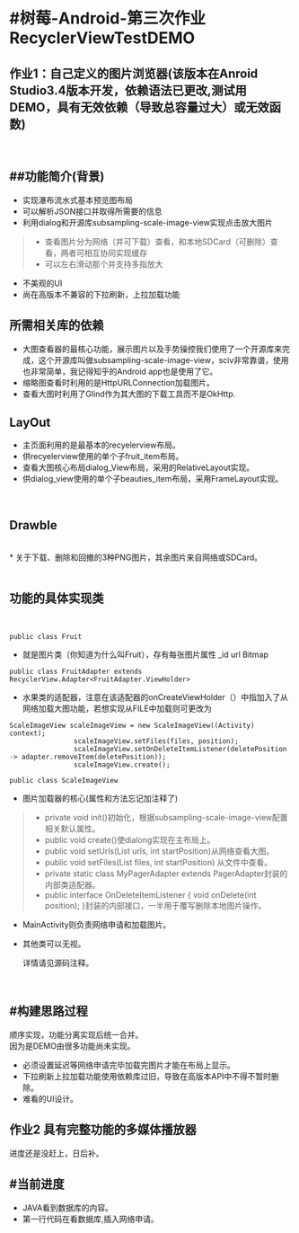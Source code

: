 
#树莓-Android-第三次作业RecyclerViewTestDEMO
=====================
作业1：自己定义的图片浏览器(该版本在Anroid Studio3.4版本开发，依赖语法已更改,测试用DEMO，具有无效依赖（导致总容量过大）或无效函数)
-------------------------
<br>

##功能简介(背景)
---------

* 实现瀑布流水式基本预览图布局<br>
* 可以解析JSON接口并取得所需要的信息<br>
* 利用dialog和开源库subsampling-scale-image-view实现点击放大图片<br>


>* 查看图片分为网络（并可下载）查看，和本地SDCard（可删除）查看，两者可相互协同实现缓存<br>
>* 可以左右滑动那个并支持多指放大<br>

* 不美观的UI<br>
* 尚在高版本不兼容的下拉刷新，上拉加载功能<br>


所需相关库的依赖
--------

* 大图查看器的最核心功能，展示图片以及手势操控我们使用了一个开源库来完成，这个开源库叫做subsampling-scale-image-view，sciv非常靠谱，使用也非常简单，我记得知乎的Android app也是使用了它。<br>
* 缩略图查看时利用的是HttpURLConnection加载图片。<br>
* 查看大图时利用了Glind作为其大图的下载工具而不是OkHttp.<br>

LayOut
-------

* 主页面利用的是最基本的recyelerview布局。<br>
* 供recyelerview使用的单个子fruit_item布局。<br>
* 查看大图核心布局dialog_View布局，采用的RelativeLayout实现。<br>
* 供dialog_view使用的单个子beauties_item布局，采用FrameLayout实现。<br>

<br>

Drawble
--------

<br>
* 关于下载、删除和回撤的3种PNG图片，其余图片来自网络或SDCard。<br>
<br>

功能的具体实现类
--------

<br>

```
public class Fruit
```
* 就是图片类（你知道为什么叫Fruit），存有每张图片属性 _id url Bitmap<br>
```
public class FruitAdapter extends RecyclerView.Adapter<FruitAdapter.ViewHolder>
```
* 水果类的适配器，注意在该适配器的onCreateViewHolder（）中指加入了从网络加载大图功能，若想实现从FILE中加载则可更改为<br>
```
ScaleImageView scaleImageView = new ScaleImageView((Activity) context);
                scaleImageView.setFiles(files, position);
                scaleImageView.setOnDeleteItemListener(deletePosition -> adapter.removeItem(deletePosition));
                scaleImageView.create();
```
```
public class ScaleImageView
```
* 图片加载器的核心(属性和方法忘记加注释了)<br>
>* private void init()初始化，根据subsampling-scale-image-view配置相关默认属性。<br>
>* public void create()使dialong实现在主布局上。<br>
>* public void setUrls(List<String> urls, int startPosition)从网络查看大图。<br>
>* public void setFiles(List<File> files, int startPosition) 从文件中查看。<br>
>* private static class MyPagerAdapter extends PagerAdapter封装的内部类适配器。<br>
>* public interface OnDeleteItemListener {
        void onDelete(int position);
    }封装的内部接口，一半用于覆写删除本地图片操作。<br>
* MainActivity则负责网络申请和加载图片。<br>
* 其他类可以无视。<br>
  
  详情请见源码注释。<br>
<br>
  


#构建思路过程
--------
顺序实现，功能分离实现后统一合并。<br>
因为是DEMO由很多功能尚未实现。<br>
* 必须设置延迟等网络申请完毕加载完图片才能在布局上显示。<br>
* 下拉刷新上拉加载功能使用依赖库过旧，导致在高版本API中不得不暂时删除。<br>
* 难看的UI设计。<br>

作业2 具有完整功能的多媒体播放器
--------------------------------

进度还是没赶上，日后补。<br>

#当前进度
--------
* JAVA看到数据库的内容。<br>
* 第一行代码在看数据库,插入网络申请。<br>
